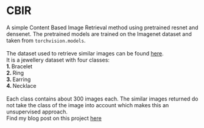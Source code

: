 # CBIR
A simple Content Based Image Retrieval method using pretrained resnet and densenet. The pretrained models are trained on the Imagenet dataset and taken from `torchvision.models`. <br><br>The dataset used to retrieve similar images can be found [here](https://drive.google.com/file/d/0B4KI-B-t3wTjbElMTS1DVldQUnc/view). <br>It is a jewellery dataset with four classes:
<br><b>1. </b>Bracelet<br>
<b>2. </b>Ring<br>
<b>3. </b>Earring<br>
<b>4. </b>Necklace<br><br>
Each class contains about 300 images each. The similar images returned do not take the class of the image into account which makes this an unsupervised approach.<br>
Find my blog post on this project [here](https://aniketsanap.github.io/Content-Based-Image-Retrieval/)
